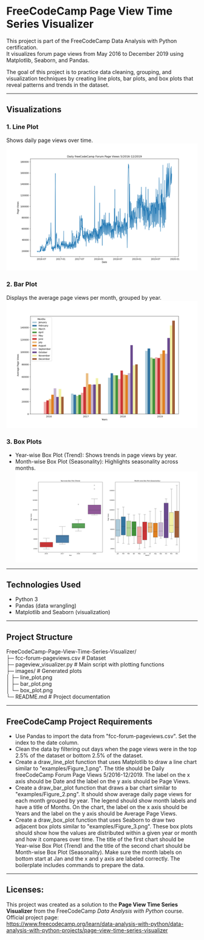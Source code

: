 # FreeCodeCamp Page View Time Series Visualizer

This project is part of the FreeCodeCamp Data Analysis with Python certification.  
It visualizes forum page views from May 2016 to December 2019 using Matplotlib, Seaborn, and Pandas.  

The goal of this project is to practice data cleaning, grouping, and visualization techniques by creating line plots, bar plots, and box plots that reveal patterns and trends in the dataset.  

---

## Visualizations

### 1. Line Plot
Shows daily page views over time.  
![Line Plot](images/line_plot.png)  

### 2. Bar Plot
Displays the average page views per month, grouped by year.  
![Bar Plot](images/bar_plot.png)  

### 3. Box Plots
- Year-wise Box Plot (Trend): Shows trends in page views by year.  
- Month-wise Box Plot (Seasonality): Highlights seasonality across months.  
![Box Plots](images/box_plot.png)  

---

## Technologies Used
- Python 3  
- Pandas (data wrangling)  
- Matplotlib and Seaborn (visualization)  

---

## Project Structure

FreeCodeCamp-Page-View-Time-Series-Visualizer/  
├─ fcc-forum-pageviews.csv     # Dataset  
├─ pageview_visualizer.py      # Main script with plotting functions  
├─ images/                     # Generated plots  
│   ├─ line_plot.png  
│   ├─ bar_plot.png  
│   └─ box_plot.png  
└─ README.md                   # Project documentation  

---

## FreeCodeCamp Project Requirements

  - Use Pandas to import the data from "fcc-forum-pageviews.csv". Set the index to the date column.
  - Clean the data by filtering out days when the page views were in the top 2.5% of the dataset or bottom 2.5% of the dataset.
  - Create a draw_line_plot function that uses Matplotlib to draw a line chart similar to "examples/Figure_1.png". The title should be Daily freeCodeCamp Forum Page Views 5/2016-12/2019. The label on the x axis should be Date and the label on the y axis should be Page Views.
  - Create a draw_bar_plot function that draws a bar chart similar to "examples/Figure_2.png". It should show average daily page views for each month grouped by year. The legend should show month labels and have a title of Months. On the chart, the label on the x axis should be Years and the label on the y axis should be Average Page Views.
  - Create a draw_box_plot function that uses Seaborn to draw two adjacent box plots similar to "examples/Figure_3.png". These box plots should show how the values are distributed within a given year or month and how it compares over time. The title of the first chart should be Year-wise Box Plot (Trend) and the title of the second chart should be Month-wise Box Plot (Seasonality). Make sure the month labels on bottom start at Jan and the x and y axis are labeled correctly. The boilerplate includes commands to prepare the data.

---

## Licenses:

This project was created as a solution to the **Page View Time Series Visualizer** from the FreeCodeCamp *Data Analysis with Python* course.  
Official project page:  
https://www.freecodecamp.org/learn/data-analysis-with-python/data-analysis-with-python-projects/page-view-time-series-visualizer

